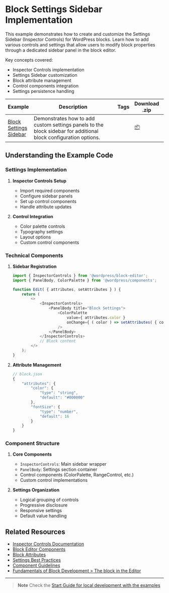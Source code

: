# Block Settings Sidebar Implementation

This example demonstrates how to create and customize the Settings Sidebar (Inspector Controls) for WordPress blocks. Learn how to add various controls and settings that allow users to modify block properties through a dedicated sidebar panel in the block editor.

Key concepts covered:

-   Inspector Controls implementation
-   Settings Sidebar customization
-   Block attribute management
-   Control components integration
-   Settings persistence handling

<!-- Please, do not remove these @TABLE EXAMPLES BEGIN and @TABLE EXAMPLES END comments or modify the table inside. This table is automatically generated from the data at _data/examples.json and _data/tags.json -->
<!-- @TABLE EXAMPLES BEGIN -->
| Example | <span style="display: inline-block; width:250px">Description</span> | Tags |Download .zip | Live Demo |
| -------------------------------------------------------------------------------------------------- | ------------------------------------------------------------------------------------------------------------------------ | --------------------------------------------------------------------------------------------------------------------------------------- | ------------------------------------------------------------------------------------------------------------------------------------------------------------------------------------------------------------------------------------------------------------- | ----------------------------------------------------------------------------------------------------------------------------------------------------------------------------------------------------------------------------------------------------------------------------------------------------------------- |
| [Block Settings Sidebar](https://github.com/WordPress/block-development-examples/tree/trunk/plugins/settings-sidebar-82c525) | Demonstrates how to add custom settings panels to the block sidebar for additional block configuration options. |  | [📦](https://github.com/WordPress/block-development-examples/releases/download/latest/settings-sidebar-82c525.zip "Install the plugin on any WordPress site using this zip and activate it to see the example in action") | [![](https://raw.githubusercontent.com/WordPress/block-development-examples/trunk/_assets/icon-wp.svg)](https://playground.wordpress.net/?blueprint-url=https://raw.githubusercontent.com/WordPress/block-development-examples/trunk/plugins/settings-sidebar-82c525/_playground/blueprint.json "Click here to access a live demo of this example" ) |
<!-- @TABLE EXAMPLES END -->

## Understanding the Example Code

### Settings Implementation

1. **Inspector Controls Setup**

    - Import required components
    - Configure sidebar panels
    - Set up control components
    - Handle attribute updates

2. **Control Integration**
    - Color palette controls
    - Typography settings
    - Layout options
    - Custom control components

### Technical Components

1. **Sidebar Registration**

    ```javascript
    import { InspectorControls } from '@wordpress/block-editor';
    import { PanelBody, ColorPalette } from '@wordpress/components';

    function Edit( { attributes, setAttributes } ) {
    	return (
    		<>
    			<InspectorControls>
    				<PanelBody title="Block Settings">
    					<ColorPalette
    						value={ attributes.color }
    						onChange={ ( color ) => setAttributes( { color } ) }
    					/>
    				</PanelBody>
    			</InspectorControls>
    			// Block content
    		</>
    	);
    }
    ```

2. **Attribute Management**
    ```javascript
    // block.json
    {
        "attributes": {
            "color": {
                "type": "string",
                "default": "#000000"
            },
            "fontSize": {
                "type": "number",
                "default": 16
            }
        }
    }
    ```

### Component Structure

1. **Core Components**

    - `InspectorControls`: Main sidebar wrapper
    - `PanelBody`: Settings section container
    - Control components (ColorPalette, RangeControl, etc.)
    - Custom control implementations

2. **Settings Organization**
    - Logical grouping of controls
    - Progressive disclosure
    - Responsive settings
    - Default value handling

## Related Resources

-   [Inspector Controls Documentation](https://github.com/WordPress/gutenberg/blob/HEAD/packages/block-editor/src/components/inspector-controls/README.md)
-   [Block Editor Components](https://developer.wordpress.org/block-editor/reference-guides/components/)
-   [Block Attributes](https://developer.wordpress.org/block-editor/reference-guides/block-api/block-attributes/)
-   [Settings Best Practices](https://developer.wordpress.org/block-editor/getting-started/fundamentals/block-in-the-editor/)
-   [Component Guidelines](https://developer.wordpress.org/block-editor/reference-guides/packages/packages-block-editor/)
-   [Fundamentals of Block Development > The block in the Editor](https://developer.wordpress.org/block-editor/getting-started/fundamentals/block-in-the-editor/)

---

> **Note**
> Check the [Start Guide for local development with the examples](https://github.com/WordPress/block-development-examples/wiki/Examples#start-guide-for-local-development-with-the-examples)
